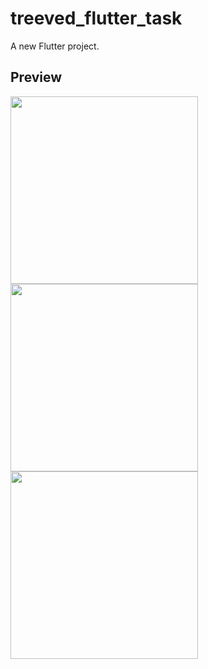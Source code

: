 # treeved_flutter_task

A new Flutter project.

## Preview
<p float="left">
   <img src="https://user-images.githubusercontent.com/61246553/134820234-c43da9b5-9859-4a80-9c22-44827ded09e0.png" width="300" /> 
  <img src="https://user-images.githubusercontent.com/61246553/134820235-63c5aae7-6ee9-4f2c-bf2c-a41798e18e83.png" width="300" />
  <img src="https://user-images.githubusercontent.com/61246553/134820233-e3207340-d587-4109-b005-ea74e5e25c43.png" width="300" />
</p>
